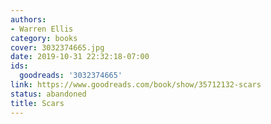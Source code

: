 ```yaml
---
authors:
- Warren Ellis
category: books
cover: 3032374665.jpg
date: 2019-10-31 22:32:18-07:00
ids:
  goodreads: '3032374665'
link: https://www.goodreads.com/book/show/35712132-scars
status: abandoned
title: Scars
---
```

